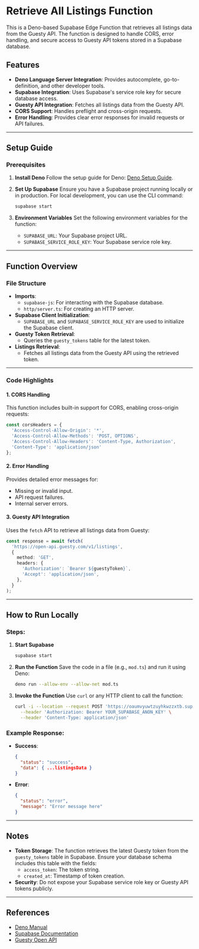 # Retrieve All Listings Function

This is a Deno-based Supabase Edge Function that retrieves all listings data from the Guesty API. The function is designed to handle CORS, error handling, and secure access to Guesty API tokens stored in a Supabase database.

## Features
- **Deno Language Server Integration**: Provides autocomplete, go-to-definition, and other developer tools.
- **Supabase Integration**: Uses Supabase's service role key for secure database access.
- **Guesty API Integration**: Fetches all listings data from the Guesty API.
- **CORS Support**: Handles preflight and cross-origin requests.
- **Error Handling**: Provides clear error responses for invalid requests or API failures.

---

## Setup Guide

### Prerequisites
1. **Install Deno**
   Follow the setup guide for Deno: [Deno Setup Guide](https://deno.land/manual/getting_started/setup_your_environment).

2. **Set Up Supabase**
   Ensure you have a Supabase project running locally or in production. For local development, you can use the CLI command:
   ```bash
   supabase start
   ```

3. **Environment Variables**
   Set the following environment variables for the function:
   - `SUPABASE_URL`: Your Supabase project URL.
   - `SUPABASE_SERVICE_ROLE_KEY`: Your Supabase service role key.

---

## Function Overview

### File Structure
- **Imports**:
  - `supabase-js`: For interacting with the Supabase database.
  - `http/server.ts`: For creating an HTTP server.
- **Supabase Client Initialization**:
  - `SUPABASE_URL` and `SUPABASE_SERVICE_ROLE_KEY` are used to initialize the Supabase client.
- **Guesty Token Retrieval**:
  - Queries the `guesty_tokens` table for the latest token.
- **Listings Retrieval**:
  - Fetches all listings data from the Guesty API using the retrieved token.

---

### Code Highlights

#### 1. **CORS Handling**
This function includes built-in support for CORS, enabling cross-origin requests:
```typescript
const corsHeaders = {
  'Access-Control-Allow-Origin': '*',
  'Access-Control-Allow-Methods': 'POST, OPTIONS',
  'Access-Control-Allow-Headers': 'Content-Type, Authorization',
  'Content-Type': 'application/json'
};
```

#### 2. **Error Handling**
Provides detailed error messages for:
- Missing or invalid input.
- API request failures.
- Internal server errors.

#### 3. **Guesty API Integration**
Uses the `fetch` API to retrieve all listings data from Guesty:
```typescript
const response = await fetch(
  'https://open-api.guesty.com/v1/listings',
  {
    method: 'GET',
    headers: {
      'Authorization': `Bearer ${guestyToken}`,
      'Accept': 'application/json',
    },
  }
);
```

---

## How to Run Locally

### Steps:
1. **Start Supabase**
   ```bash
   supabase start
   ```

2. **Run the Function**
   Save the code in a file (e.g., `mod.ts`) and run it using Deno:
   ```bash
   deno run --allow-env --allow-net mod.ts
   ```

3. **Invoke the Function**
   Use `curl` or any HTTP client to call the function:
   ```bash
   curl -i --location --request POST 'https://oaumvyuwtzuyhkwzzxtb.supabase.co/functions/v1/Retrieve-all-listings' \
     --header 'Authorization: Bearer YOUR_SUPABASE_ANON_KEY' \
     --header 'Content-Type: application/json'
   ```

### Example Response:
- **Success**:
  ```json
  {
    "status": "success",
    "data": { ...listingsData }
  }
  ```
- **Error**:
  ```json
  {
    "status": "error",
    "message": "Error message here"
  }
  ```

---

## Notes
- **Token Storage**: The function retrieves the latest Guesty token from the `guesty_tokens` table in Supabase. Ensure your database schema includes this table with the fields:
  - `access_token`: The token string.
  - `created_at`: Timestamp of token creation.
- **Security**: Do not expose your Supabase service role key or Guesty API tokens publicly.

---

## References
- [Deno Manual](https://deno.land/manual)
- [Supabase Documentation](https://supabase.com/docs)
- [Guesty Open API](https://open-api.guesty.com/)

